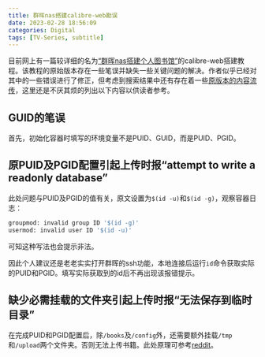 ```yaml
---
title: 群晖nas搭建calibre-web勘误
date: 2023-02-28 18:56:09
categories: Digital
tags: [TV-Series, subtitle]
---
```


目前网上有一篇较详细的名为[“群晖nas搭建个人图书馆”][1]的calibre-web搭建教程。该教程的原始版本存在一些笔误并缺失一些关键问题的解决。作者似乎已经对其中的一些错误进行了修正，但考虑到搜索结果中还有存在着一些[原版本的内容流传][2]，这里还是不厌其烦的列出以下内容以供读者参考。

<!-- more -->

## GUID的笔误

首先，初始化容器时填写的环境变量不是PUID、GUID，而是PUID、PGID。

## 原PUID及PGID配置引起上传时报“attempt to write a readonly database”

此处问题与PUID及PGID的值有关，原文设置为`$(id -u)`和`$(id -g)`，观察容器日志：

```bash
groupmod: invalid group ID '$(id -g)'
usermod: invalid user ID '$(id -u)'
```

可知这种写法也会提示非法。

因此个人建议还是老老实实打开群晖的ssh功能，本地连接后运行`id`命令获取实际的PUID和PGID。填写实际获取到的id后不再出现该报错提示。

## 缺少必需挂载的文件夹引起上传时报“无法保存到临时目录”

在完成PUID和PGID配置后，除`/books`及`/config`外，还需要额外挂载`/tmp`和`/upload`两个文件夹。否则无法上传书籍。此处原理可参考[reddit][3]。

[1]: https://www.lategege.com/?p=639
[2]: https://zhuanlan.zhihu.com/p/544504281
[3]: https://www.reddit.com/r/Calibre/comments/odgkb1/error_when_uploading_via_calibreweb/
